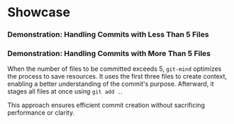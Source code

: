 # Showcase

### Demonstration: Handling Commits with Less Than 5 Files

<script setup>
import VideoPlayerOne from './.vitepress/components/showcase-demo-one.vue';
import VideoPlayerTwo from './.vitepress/components/showcase-demo-two.vue';
</script>

<VideoPlayerTwo />

### Demonstration: Handling Commits with More Than 5 Files

When the number of files to be committed exceeds 5, `git-mind` optimizes the process to save resources. It uses the first three files to create context, enabling a better understanding of the commit's purpose. Afterward, it stages all files at once using `git add .`.

This approach ensures efficient commit creation without sacrificing performance or clarity.

<VideoPlayerOne />
